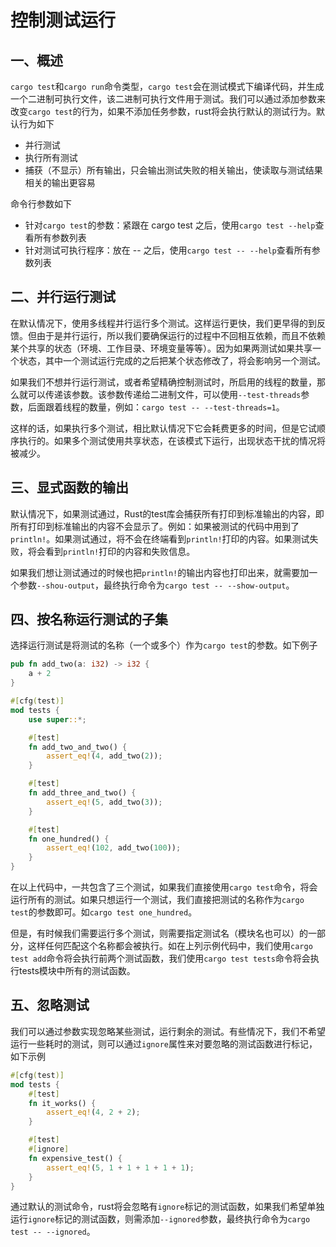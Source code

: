 # 控制测试运行

## 一、概述

`cargo test`和`cargo run`命令类型，`cargo test`会在测试模式下编译代码，并生成一个二进制可执行文件，该二进制可执行文件用于测试。我们可以通过添加参数来改变`cargo test`的行为，如果不添加任务参数，rust将会执行默认的测试行为。默认行为如下

- 并行测试
- 执行所有测试
- 捕获（不显示）所有输出，只会输出测试失败的相关输出，使读取与测试结果相关的输出更容易

命令行参数如下

- 针对`cargo test`的参数：紧跟在 cargo test 之后，使用`cargo test --help`查看所有参数列表
- 针对测试可执行程序：放在 -- 之后，使用`cargo test -- --help`查看所有参数列表

## 二、并行运行测试

在默认情况下，使用多线程并行运行多个测试。这样运行更快，我们更早得的到反馈。但由于是并行运行，所以我们要确保运行的过程中不回相互依赖，而且不依赖某个共享的状态（环境、工作目录、环境变量等等）。因为如果两测试如果共享一个状态，其中一个测试运行完成的之后把某个状态修改了，将会影响另一个测试。

如果我们不想并行运行测试，或者希望精确控制测试时，所启用的线程的数量，那么就可以传递该参数。该参数传递给二进制文件，可以使用`--test-threads`参数，后面跟着线程的数量，例如：`cargo test -- --test-threads=1`。

这样的话，如果执行多个测试，相比默认情况下它会耗费更多的时间，但是它试顺序执行的。如果多个测试使用共享状态，在该模式下运行，出现状态干扰的情况将被减少。

## 三、显式函数的输出

默认情况下，如果测试通过，Rust的test库会捕获所有打印到标准输出的内容，即所有打印到标准输出的内容不会显示了。例如：如果被测试的代码中用到了`println!`。如果测试通过，将不会在终端看到`println!`打印的内容。如果测试失败，将会看到`println!`打印的内容和失败信息。

如果我们想让测试通过的时候也把`println!`的输出内容也打印出来，就需要加一个参数`--shou-output`，最终执行命令为`cargo test -- --show-output`。

## 四、按名称运行测试的子集

选择运行测试是将测试的名称（一个或多个）作为`cargo test`的参数。如下例子

```Rust
pub fn add_two(a: i32) -> i32 {
    a + 2
}

#[cfg(test)]
mod tests {
    use super::*;

    #[test]
    fn add_two_and_two() {
        assert_eq!(4, add_two(2));
    }

    #[test]
    fn add_three_and_two() {
        assert_eq!(5, add_two(3));
    }

    #[test]
    fn one_hundred() {
        assert_eq!(102, add_two(100));
    }
}
```

在以上代码中，一共包含了三个测试，如果我们直接使用`cargo test`命令，将会运行所有的测试。如果只想运行一个测试，我们直接把测试的名称作为`cargo test`的参数即可。如`cargo test one_hundred`。

但是，有时候我们需要运行多个测试，则需要指定测试名（模块名也可以）的一部分，这样任何匹配这个名称都会被执行。如在上列示例代码中，我们使用`cargo test add`命令将会执行前两个测试函数，我们使用`cargo test tests`命令将会执行tests模块中所有的测试函数。

## 五、忽略测试

我们可以通过参数实现忽略某些测试，运行剩余的测试。有些情况下，我们不希望运行一些耗时的测试，则可以通过`ignore`属性来对要忽略的测试函数进行标记，如下示例

```Rust
#[cfg(test)]
mod tests {
    #[test]
    fn it_works() {
        assert_eq!(4, 2 + 2);
    }

    #[test]
    #[ignore]
    fn expensive_test() {
        assert_eq!(5, 1 + 1 + 1 + 1 + 1);
    }
}
```

通过默认的测试命令，rust将会忽略有`ignore`标记的测试函数，如果我们希望单独运行`ignore`标记的测试函数，则需添加`--ignored`参数，最终执行命令为`cargo test -- --ignored`。
